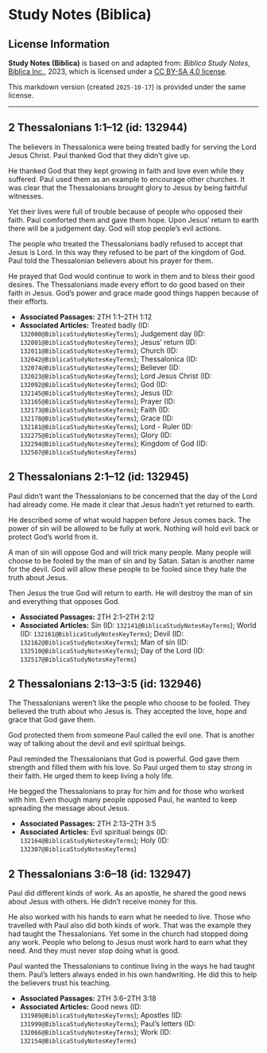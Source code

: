# Study Notes (Biblica)

## License Information

**Study Notes (Biblica)** is based on and adapted from: _Biblica Study Notes_, [Biblica Inc.](https://www.biblica.com/), 2023, which is licensed under a [CC BY-SA 4.0 license](https://creativecommons.org/licenses/by-sa/4.0/legalcode.en).

This markdown version (created `2025-10-17`) is provided under the same license.



--------------------------------

## 2 Thessalonians 1:1–12 (id: 132944)

The believers in Thessalonica were being treated badly for serving the Lord Jesus Christ. Paul thanked God that they didn’t give up.

He thanked God that they kept growing in faith and love even while they suffered. Paul used them as an example to encourage other churches. It was clear that the Thessalonians brought glory to Jesus by being faithful witnesses.

Yet their lives were full of trouble because of people who opposed their faith. Paul comforted them and gave them hope. Upon Jesus’ return to earth there will be a judgement day. God will stop people’s evil actions.

The people who treated the Thessalonians badly refused to accept that Jesus is Lord. In this way they refused to be part of the kingdom of God. Paul told the Thessalonian believers about his prayer for them.

He prayed that God would continue to work in them and to bless their good desires. The Thessalonians made every effort to do good based on their faith in Jesus. God’s power and grace made good things happen because of their efforts.

* **Associated Passages:** 2TH 1:1–2TH 1:12
* **Associated Articles:** Treated badly (ID: `132000@BiblicaStudyNotesKeyTerms`); Judgement day (ID: `132001@BiblicaStudyNotesKeyTerms`); Jesus’ return (ID: `132011@BiblicaStudyNotesKeyTerms`); Church (ID: `132042@BiblicaStudyNotesKeyTerms`); Thessalonica (ID: `132074@BiblicaStudyNotesKeyTerms`); Believer (ID: `132023@BiblicaStudyNotesKeyTerms`); Lord Jesus Christ (ID: `132092@BiblicaStudyNotesKeyTerms`); God (ID: `132145@BiblicaStudyNotesKeyTerms`); Jesus (ID: `132165@BiblicaStudyNotesKeyTerms`); Prayer (ID: `132173@BiblicaStudyNotesKeyTerms`); Faith (ID: `132178@BiblicaStudyNotesKeyTerms`); Grace (ID: `132181@BiblicaStudyNotesKeyTerms`); Lord - Ruler (ID: `132275@BiblicaStudyNotesKeyTerms`); Glory (ID: `132294@BiblicaStudyNotesKeyTerms`); Kingdom of God (ID: `132507@BiblicaStudyNotesKeyTerms`)

## 2 Thessalonians 2:1–12 (id: 132945)

Paul didn’t want the Thessalonians to be concerned that the day of the Lord had already come. He made it clear that Jesus hadn’t yet returned to earth.

He described some of what would happen before Jesus comes back. The power of sin will be allowed to be fully at work. Nothing will hold evil back or protect God’s world from it.

A man of sin will oppose God and will trick many people. Many people will choose to be fooled by the man of sin and by Satan. Satan is another name for the devil. God will allow these people to be fooled since they hate the truth about Jesus.

Then Jesus the true God will return to earth. He will destroy the man of sin and everything that opposes God.

* **Associated Passages:** 2TH 2:1–2TH 2:12
* **Associated Articles:** Sin (ID: `132141@BiblicaStudyNotesKeyTerms`); World (ID: `132161@BiblicaStudyNotesKeyTerms`); Devil (ID: `132162@BiblicaStudyNotesKeyTerms`); Man of sin (ID: `132510@BiblicaStudyNotesKeyTerms`); Day of the Lord (ID: `132517@BiblicaStudyNotesKeyTerms`)

## 2 Thessalonians 2:13–3:5 (id: 132946)

The Thessalonians weren’t like the people who choose to be fooled. They believed the truth about who Jesus is. They accepted the love, hope and grace that God gave them.

God protected them from someone Paul called the evil one. That is another way of talking about the devil and evil spiritual beings.

Paul reminded the Thessalonians that God is powerful. God gave them strength and filled them with his love. So Paul urged them to stay strong in their faith. He urged them to keep living a holy life.

He begged the Thessalonians to pray for him and for those who worked with him. Even though many people opposed Paul, he wanted to keep spreading the message about Jesus.

* **Associated Passages:** 2TH 2:13–2TH 3:5
* **Associated Articles:** Evil spiritual beings (ID: `132164@BiblicaStudyNotesKeyTerms`); Holy (ID: `132307@BiblicaStudyNotesKeyTerms`)

## 2 Thessalonians 3:6–18 (id: 132947)

Paul did different kinds of work. As an apostle, he shared the good news about Jesus with others. He didn’t receive money for this.

He also worked with his hands to earn what he needed to live. Those who travelled with Paul also did both kinds of work. That was the example they had taught the Thessalonians. Yet some in the church had stopped doing any work. People who belong to Jesus must work hard to earn what they need. And they must never stop doing what is good.

Paul wanted the Thessalonians to continue living in the ways he had taught them. Paul’s letters always ended in his own handwriting. He did this to help the believers trust his teaching.

* **Associated Passages:** 2TH 3:6–2TH 3:18
* **Associated Articles:** Good news (ID: `131989@BiblicaStudyNotesKeyTerms`); Apostles (ID: `131999@BiblicaStudyNotesKeyTerms`); Paul’s letters (ID: `132066@BiblicaStudyNotesKeyTerms`); Work (ID: `132154@BiblicaStudyNotesKeyTerms`)

